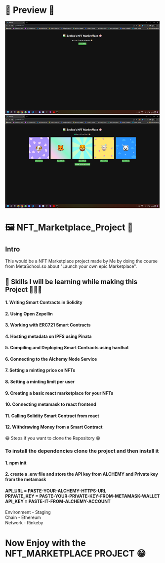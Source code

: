 # 👀 Preview 👀  
<img src="./asset/img2.png" height=300 width=500></img>
<img src="./asset/img1.png" height=300 width=500></img>
# 🖼️ NFT_Marketplace_Project 🎨

<h2> Intro </h2>
This would be a NFT Marketplace project made by Me by doing the course from MetaSchool.so about "Launch your own epic Marketplace".

<h2>🌱 Skills I will be learning while making this Project 🧑🏾‍💻 </h2>

<h4>1. Writing Smart Contracts in Solidity</h4>
<h4>2. Using Open Zepellin</h4>
<h4>3. Working with ERC721 Smart Contracts</h4>
<h4>4. Hosting metadata on IPFS using Pinata</h4>
<h4>5. Compiling and Deploying Smart Contracts using hardhat</h4>
<h4>6. Connecting to the Alchemy Node Service</h4>
<h4>7. Setting a minting price on NFTs</h4>
<h4>8. Setting a minting limit per user</h4>
<h4>9. Creating a basic react marketplace for your NFTs</h4>
<h4>10. Connecting metamask to react frontend</h4>
<h4>11. Calling Solidity Smart Contract from react</h4>
<h4>12. Withdrawing Money from a Smart Contract</h4>

😁 Steps if you want to clone the Repository 😁
<h3> To install the dependencies clone the project and then install it </h3>
<h4>1. npm init </h4>
<h4>2. create a .env file and store the API key from ALCHEMY and Private key from the metamask </h4>
<h4> API_URL = PASTE-YOUR-ALCHEMY-HTTPS-URL <br>
PRIVATE_KEY = PASTE-YOUR-PRIVATE-KEY-FROM-METAMASK-WALLET <br>
API_KEY = PASTE-IT-FROM-ALCHEMY-ACCOUNT <br></h4>
<p> Environment - Staging <br>
Chain - Ethereum <br> 
Network - Rinkeby </h6> <br>

# Now Enjoy with the NFT_MARKETPLACE PROJECT 😁
